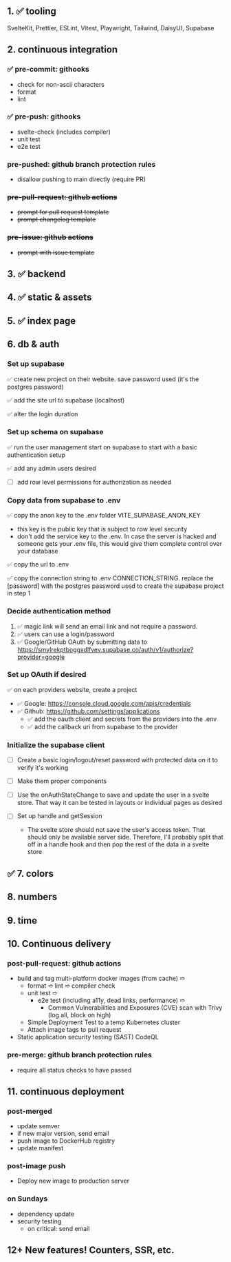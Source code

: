 ## 1. :white_check_mark: tooling

SvelteKit, Prettier, ESLint, Vitest, Playwright, Tailwind, DaisyUI, Supabase

## 2. continuous integration

### :white_check_mark: pre-commit: githooks

- check for non-ascii characters
- format
- lint

### :white_check_mark: pre-push: githooks

- svelte-check (includes compiler)
- unit test
- e2e test

### pre-pushed: github branch protection rules

- disallow pushing to main directly (require PR)

### ~~pre-pull-request: github actions~~

- ~~prompt for pull request template~~
- ~~prompt changelog template~~

### ~~pre-issue: github actions~~

- ~~prompt with issue template~~

## 3. :white_check_mark: backend

## 4. :white_check_mark: static & assets

## 5. :white_check_mark: index page

## 6. db & auth

### Set up supabase

:white_check_mark: create new project on their website. save password used (it's the postgres password)

:white_check_mark: add the site url to supabase (localhost)

:white_check_mark: alter the login duration

### Set up schema on supabase

:white_check_mark: run the user management start on supabase to start with a basic authentication setup

:white_check_mark: add any admin users desired

- [ ] add row level permissions for authorization as needed

### Copy data from supabase to .env

:white_check_mark: copy the anon key to the .env folder VITE_SUPABASE_ANON_KEY

- this key is the public key that is subject to row level security
- don't add the service key to the .env. In case the server is hacked and someone gets your .env file, this would give them complete control over your database

:white_check_mark: copy the url to .env

:white_check_mark: copy the connection string to .env CONNECTION_STRING. replace the [password] with the postgres password used to create the supabase project in step 1

### Decide authentication method

1. :white_check_mark: magic link will send an email link and not require a password.
2. :white_check_mark: users can use a login/password
3. :white_check_mark: Google/GitHub OAuth by submitting data to https://smylrekptboggxdlfvev.supabase.co/auth/v1/authorize?provider=google

### Set up OAuth if desired

:white_check_mark: on each providers website, create a project

- :white_check_mark: Google: https://console.cloud.google.com/apis/credentials
- :white_check_mark: Github: https://github.com/settings/applications
  - :white_check_mark: add the oauth client and secrets from the providers into the .env
  - :white_check_mark: add the callback uri from supabase to the provider

### Initialize the supabase client

- [ ] Create a basic login/logout/reset password with protected data on it to verify it's working

- [ ] Make them proper components

- [ ] Use the onAuthStateChange to save and update the user in a svelte store. That way it can be tested in layouts or individual pages as desired

- [ ] Set up handle and getSession
  - The svelte store should not save the user's access token. That should only be available server side. Therefore, I'll probably split that off in a handle hook and then pop the rest of the data in a svelte store

## :white_check_mark: 7. colors

## 8. numbers

## 9. time

## 10. Continuous delivery

### post-pull-request: github actions

- build and tag multi-platform docker images (from cache) ➱
  - format ➱ lint ➱ compiler check
  - unit test ➱
    - e2e test (including a11y, dead links, performance) ➱
      - Common Vulnerabilities and Exposures (CVE) scan with Trivy (log all, block on high)
  - Simple Deployment Test to a temp Kubernetes cluster
  - Attach image tags to pull request
- Static application security testing (SAST) CodeQL

### pre-merge: github branch protection rules

- require all status checks to have passed

## 11. continuous deployment

### post-merged

- update semver
- if new major version, send email
- push image to DockerHub registry
- update manifest

### post-image push

- Deploy new image to production server

### on Sundays

- dependency update
- security testing
  - on critical: send email

## 12+ New features! Counters, SSR, etc.
